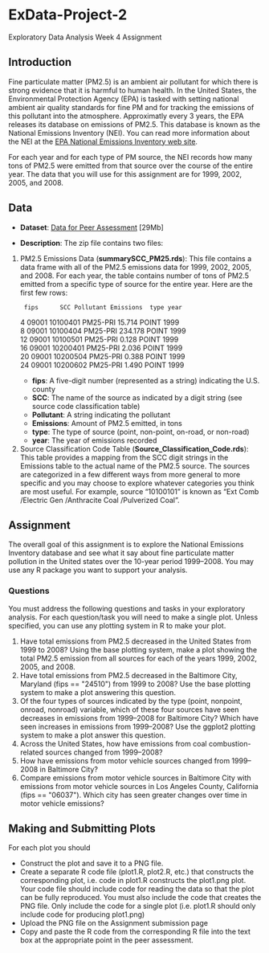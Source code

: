 # ExData-Project-2
Exploratory Data Analysis Week 4 Assignment

## Introduction

Fine particulate matter (PM2.5) is an ambient air pollutant for which there is strong evidence that it is harmful to human health.
In the United States, the Environmental Protection Agency (EPA) is tasked with setting national ambient air quality standards for
fine PM and for tracking the emissions of this pollutant into the atmosphere. Approximatly every 3 years, the EPA releases its
database on emissions of PM2.5. This database is known as the National Emissions Inventory (NEI). You can read more information
about the NEI at the <a href="https://www.epa.gov/air-emissions-inventories">EPA National Emissions Inventory web site</a>.

For each year and for each type of PM source, the NEI records how many tons of PM2.5 were emitted from that source over the course
of the entire year. The data that you will use for this assignment are for 1999, 2002, 2005, and 2008.

## Data

* <b>Dataset</b>: <a href="https://d396qusza40orc.cloudfront.net/exdata%2Fdata%2FNEI_data.zip">Data for Peer Assessment</a> [29Mb]

* <b>Description</b>: The zip file contains two files:

<ol>
<li>PM2.5 Emissions Data (<b>summarySCC_PM25.rds</b>): This file contains a data frame with all of the PM2.5 emissions data for 1999, 2002, 2005, and 2008. For each year, the table contains number of tons of PM2.5 emitted from a specific type of source for the entire year. Here are the first few rows:  

     fips      SCC Pollutant Emissions  type year  
 4  09001 10100401  PM25-PRI    15.714 POINT 1999  
 8  09001 10100404  PM25-PRI   234.178 POINT 1999  
 12 09001 10100501  PM25-PRI     0.128 POINT 1999  
 16 09001 10200401  PM25-PRI     2.036 POINT 1999  
 20 09001 10200504  PM25-PRI     0.388 POINT 1999  
 24 09001 10200602  PM25-PRI     1.490 POINT 1999  

* <b>fips</b>: A five-digit number (represented as a string) indicating the U.S. county  
* <b>SCC</b>: The name of the source as indicated by a digit string (see source code classification table)  
* <b>Pollutant</b>: A string indicating the pollutant  
* <b>Emissions</b>: Amount of PM2.5 emitted, in tons  
* <b>type</b>: The type of source (point, non-point, on-road, or non-road)  
* <b>year</b>: The year of emissions recorded  
</li>

<li>Source Classification Code Table (<b>Source_Classification_Code.rds</b>): This table provides a mapping from the SCC digit strings in the Emissions table to the actual name of the PM2.5 source. The sources are categorized in a few different ways from more general to more specific and you may choose to explore whatever categories you think are most useful. For example, source “10100101” is known as “Ext Comb /Electric Gen /Anthracite Coal /Pulverized Coal”. </li>
</ol>

## Assignment

The overall goal of this assignment is to explore the National Emissions Inventory database and see what it say about fine particulate matter pollution in the United states over the 10-year period 1999–2008. You may use any R package you want to support your analysis.  

### Questions

You must address the following questions and tasks in your exploratory analysis. For each question/task you will need to make a single plot. Unless specified, you can use any plotting system in R to make your plot.
<ol>
<li>
Have total emissions from PM2.5 decreased in the United States from 1999 to 2008? Using the base plotting system, make a plot showing the total PM2.5 emission from all sources for each of the years 1999, 2002, 2005, and 2008.</li>
<li>
Have total emissions from PM2.5 decreased in the Baltimore City, Maryland (fips == "24510") from 1999 to 2008? Use the base plotting system to make a plot answering this question.</li>
<li>
Of the four types of sources indicated by the type (point, nonpoint, onroad, nonroad) variable, which of these four sources have seen decreases in emissions from 1999–2008 for Baltimore City? Which have seen increases in emissions from 1999–2008? Use the ggplot2 plotting system to make a plot answer this question.</li>
<li>
Across the United States, how have emissions from coal combustion-related sources changed from 1999–2008?</li>
<li>
How have emissions from motor vehicle sources changed from 1999–2008 in Baltimore City?</li>
<li>
Compare emissions from motor vehicle sources in Baltimore City with emissions from motor vehicle sources in Los Angeles County, 
California (fips == "06037"). Which city has seen greater changes over time in motor vehicle emissions?</li>
</ol>

## Making and Submitting Plots

For each plot you should

* Construct the plot and save it to a PNG file.
* Create a separate R code file (plot1.R, plot2.R, etc.) that constructs the corresponding plot, i.e. code in plot1.R constructs the plot1.png plot. Your code file should include code for reading the data so that the plot can be fully reproduced. You must also include the code that creates the PNG file. Only include the code for a single plot (i.e. plot1.R should only include code for producing plot1.png)
* Upload the PNG file on the Assignment submission page
* Copy and paste the R code from the corresponding R file into the text box at the appropriate point in the peer assessment.

